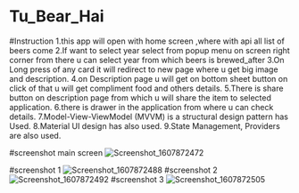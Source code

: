 # Tu_Bear_Hai

#Instruction 
1.this app will open with home screen ,where with api all list of beers come
2.If want to select year select from popup menu on screen right corner from there u can select year from which beers is brewed_after
3.On Long press of any card it will redirect to new page where u get big image and description.
4.on Description page u will get on bottom sheet button on click of that u will get compliment food and others details.
5.There is share button on description page from which u will share the item to selected application.
6.there is drawer in the application from where u can check details.
7.Model-View-ViewModel (MVVM) is a structural design pattern has Used.
8.Material UI design has also used.
9.State Management, Providers are also used.

#screenshot main screen
![Screenshot_1607872472](https://user-images.githubusercontent.com/55195660/102015952-6c7c6080-3d84-11eb-959e-7d297e9af0e0.png)

#screenshot 1
![Screenshot_1607872488](https://user-images.githubusercontent.com/55195660/102016233-e234fc00-3d85-11eb-9a76-e41be38087c2.png)
#screenshot 2
![Screenshot_1607872492](https://user-images.githubusercontent.com/55195660/102016239-e95c0a00-3d85-11eb-8e34-242132360d21.png)
#screenshot 3
![Screenshot_1607872505](https://user-images.githubusercontent.com/55195660/102016242-ee20be00-3d85-11eb-959c-9e209fd92d15.png)
